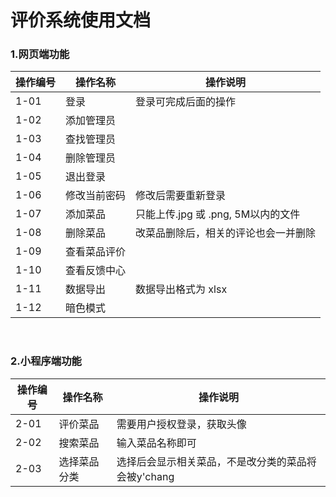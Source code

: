 
# 评价系统使用文档


### 1.网页端功能
|  操作编号 | 操作名称  | 操作说明 |
| ------------ | ------------ | ------------ |
| 1-01  | 登录  | 登录可完成后面的操作 |
| 1-02  | 添加管理员  |  |
| 1-03  | 查找管理员  |  |
| 1-04  | 删除管理员  |  |
| 1-05  | 退出登录  |  |
| 1-06  | 修改当前密码  | 修改后需要重新登录 |
| 1-07  | 添加菜品  | 只能上传.jpg 或 .png, 5M以内的文件 |
| 1-08  | 删除菜品  | 改菜品删除后，相关的评论也会一并删除 |
| 1-09  | 查看菜品评价  |  |
| 1-10  | 查看反馈中心  |  |
| 1-11  | 数据导出  | 数据导出格式为 xlsx |
| 1-12  | 暗色模式  |  |

<br/>

### 2.小程序端功能
|  操作编号 | 操作名称  | 操作说明 |
| ------------ | ------------ | ------------ |
| 2-01 | 评价菜品| 需要用户授权登录，获取头像 |
| 2-02 | 搜索菜品| 输入菜品名称即可 |
| 2-03 | 选择菜品分类| 选择后会显示相关菜品，不是改分类的菜品将会被y'chang |

<!--stackedit_data:
eyJoaXN0b3J5IjpbMTcxMjM4MjAzMiwxNzgyOTMwODkyXX0=
-->